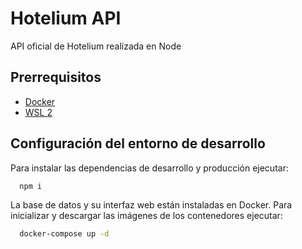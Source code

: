 
# Hotelium API

API oficial de Hotelium realizada en Node

## Prerrequisitos

 - [Docker](https://www.docker.com/get-started/)
 - [WSL 2](https://docs.microsoft.com/en-us/windows/wsl/install)


## Configuración del entorno de desarrollo

Para instalar las dependencias de desarrollo y producción ejecutar:

```bash
  npm i
```
La base de datos y su interfaz web están instaladas en Docker. Para inicializar y descargar las imágenes de los contenedores ejecutar:
```bash
  docker-compose up -d
```
